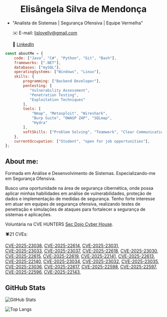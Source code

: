 <h1 align="center">Elisângela Silva de Mendonça</h1>

- "Analista de Sistemas | Segurança Ofensiva | Equipe Vermelha"
  
  ✉️ E-mail: lislovelly@gmail.com
  
  🔗 [LinkedIn](https://www.linkedin.com/in/elisangelasilvademendonca)


```javascript
const aboutMe = {
    code: ["Java", "C#", "Python", "Git", "Bash"],
    frameworks: [".NET"],
    databases: ["mySQL"],
    operatingSystems: ["Windows", "Linux"],
    skills: {
        programming: ["Backend Developer"],
        pentesting: [
           "Vulnerability Assessment", 
           "Penetration Testing", 
           "Exploitation Techniques"
        ],
        tools: [
            "Nmap", "Metasploit", "Wireshark", 
            "Burp Suite", "OWASP ZAP", "SQLmap", 
            "Hydra"
        ],
        softSkills: ["Problem Solving", "Teamwork", "Clear Communication", "Time Management"]
    },
    currentOccupation: ["Student", "open for job opportunities"],
};
```

 
## About me:

Formada em Análise e Desenvolvimento de Sistemas. Especializando-me em Segurança Ofensiva.

Busco uma oportunidade na área de segurança cibernética, onde possa aplicar minhas habilidades em análise de vulnerabilidades, proteção de dados e implementação de medidas de segurança. Tenho forte interesse em atuar em equipes de segurança ofensiva, realizando testes de penetração e simulações de ataques para fortalecer a segurança de sistemas e aplicações.

Voluntária na CVE HUNTERS [Sec Dojo Cyber House](https://github.com/Sec-Dojo-Cyber-House).

🕷️21 CVEs: 

[CVE-2025-23038](https://www.cve.org/CVERecord?id=CVE-2025-23038), 
[CVE-2025-22614](https://www.cve.org/CVERecord?id=CVE-2025-22614), 
[CVE-2025-23031](https://www.cve.org/CVERecord?id=CVE-2025-23031),  
[CVE-2025-23033](https://www.cve.org/CVERecord?id=CVE-2025-23033), 
[CVE-2025-23037](https://www.cve.org/CVERecord?id=CVE-2025-23037), 
[CVE-2025-22618](https://www.cve.org/CVERecord?id=CVE-2025-22618), 
[CVE-2025-23030](https://www.cve.org/CVERecord?id=CVE-2025-23030), 
[CVE-2025-22615](https://www.cve.org/CVERecord?id=CVE-2025-22615), 
[CVE-2025-22619](https://www.cve.org/CVERecord?id=CVE-2025-22619), 
[CVE-2025-22141](https://www.cve.org/CVERecord?id=CVE-2025-22141), 
[CVE-2025-22613](https://www.cve.org/CVERecord?id=CVE-2025-22613), 
[CVE-2025-22140](https://www.cve.org/CVERecord?id=CVE-2025-22140), 
[CVE-2025-23034](https://www.cve.org/CVERecord?id=CVE-2025-23034), 
[CVE-2025-23032](https://www.cve.org/CVERecord?id=CVE-2025-23032), 
[CVE-2025-23035](https://www.cve.org/CVERecord?id=CVE-2025-23035), 
[CVE-2025-23036](https://www.cve.org/CVERecord?id=CVE-2025-23036), 
[CVE-2025-22617](https://www.cve.org/CVERecord?id=CVE-2025-22617), 
[CVE-2025-22598](https://www.cve.org/CVERecord?id=CVE-2025-22598),
[CVE-2025-22597](https://www.cve.org/CVERecord?id=CVE-2025-22597), 
[CVE-2025-22596](https://www.cve.org/CVERecord?id=CVE-2025-22596), 
[CVE-2025-22143](https://www.cve.org/CVERecord?id=CVE-2025-22143),

## GitHub Stats

![GitHub Stats](https://github-readme-stats.vercel.app/api?username=lislovelly&theme=transparent&bg_color=000&border_color=30A3DC&show_icons=true&icon_color=30A3DC&title_color=E94D5F&text_color=FFF)

![Top Langs](https://github-readme-stats-git-masterrstaa-rickstaa.vercel.app/api/top-langs/?username=lislovelly&layout=compact&bg_color=000&border_color=30A3DC&title_color=E94D5F&text_color=FFF)









<!---
lislovelly/lislovelly is a ✨ special ✨ repository because its `README.md` (this file) appears on your GitHub profile.
You can click the Preview link to take a look at your changes.
--->
